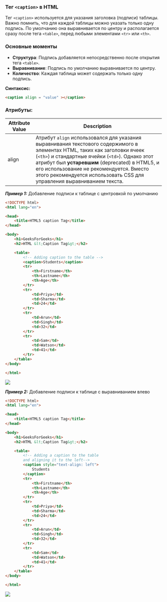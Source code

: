 ### Тег `<caption>` в HTML

Тег `<caption>` используется для указания заголовка (подписи) таблицы. Важно помнить, что для каждой таблицы можно указать только одну подпись. По умолчанию она выравнивается по центру и располагается сразу после тега `<table>`, перед любыми элементами `<tr>` или `<th>`.

### Основные моменты
- **Структура**: Подпись добавляется непосредственно после открытия тега `<table>`.
- **Выравнивание**: Подпись по умолчанию выравнивается по центру.
- **Количество**: Каждая таблица может содержать только одну подпись.

**Синтаксис:**
```html
<caption align = "value" ></caption>
```

### Атрибуты:

| Attribute Value | Description                                                                                                                                                                                                                                                                                                                                            |
| --------------- | ------------------------------------------------------------------------------------------------------------------------------------------------------------------------------------------------------------------------------------------------------------------------------------------------------------------------------------------------------ |
| align           | Атрибут `align` использовался для указания выравнивания текстового содержимого в элементах HTML, таких как заголовки ячеек (`<th>`) и стандартные ячейки (`<td>`). Однако этот атрибут был **устаревшим** (deprecated) в HTML5, и его использование не рекомендуется. Вместо этого рекомендуется использовать CSS для управления выравниванием текста. |

***Пример 1:*** Добавление подписи к таблице с центровкой по умолчанию
```html
<!DOCTYPE html>
<html lang="en">

<head>
    <title>HTML5 caption Tag</title>
</head>

<body>
    <h1>GeeksForGeeks</h1>
    <h2>HTML &lt;Caption Tag&gt;</h2>

    <table>
        <!-- Adding caption to the table -->
        <caption>Students</caption>
        <tr>
            <th>Firstname</th>
            <th>Lastname</th>
            <th>Age</th>
        </tr>
        <tr>
            <td>Priya</td>
            <td>Sharma</td>
            <td>24</td>
        </tr>
        <tr>
            <td>Arun</td>
            <td>Singh</td>
            <td>32</td>
        </tr>
        <tr>
            <td>Sam</td>
            <td>Watson</td>
            <td>41</td>
        </tr>
    </table>
</body>

</html>
```
![](https://media.geeksforgeeks.org/wp-content/uploads/20210208120049/caption.png)

***Пример 2:*** Добавление подписи к таблице с выравниванием влево
```html
<!DOCTYPE html>
<html lang="en">

<head>
    <title>HTML5 caption Tag</title>
</head>

<body>
    <h1>GeeksForGeeks</h1>
    <h2>HTML &lt;Caption Tag&gt;</h2>

    <table>
        <!-- Adding a caption to the table 
        and aligning it to the left-->
        <caption style="text-align: left">
            Students
        </caption>
        <tr>
            <th>Firstname</th>
            <th>Lastname</th>
            <th>Age</th>
        </tr>
        <tr>
            <td>Priya</td>
            <td>Sharma</td>
            <td>24</td>
        </tr>
        <tr>
            <td>Arun</td>
            <td>Singh</td>
            <td>32</td>
        </tr>
        <tr>
            <td>Sam</td>
            <td>Watson</td>
            <td>41</td>
        </tr>
    </table>
</body>

</html>
```
![](https://media.geeksforgeeks.org/wp-content/uploads/20210208120113/caption2.png)

